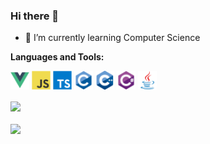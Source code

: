 ### Hi there 👋

- 🌱 I’m currently learning Computer Science

**Languages and Tools:**

<code><img height="30" src="https://raw.githubusercontent.com/devicons/devicon/master/icons/vuejs/vuejs-original.svg"></code>
<code><img height="30" src="https://raw.githubusercontent.com/devicons/devicon/master/icons/javascript/javascript-original.svg"></code>
<code><img height="30" src="https://raw.githubusercontent.com/devicons/devicon/master/icons/typescript/typescript-original.svg"></code>
<code><img height="30" src="https://raw.githubusercontent.com/devicons/devicon/master/icons/c/c-original.svg"></code>
<code><img height="30" src="https://raw.githubusercontent.com/devicons/devicon/master/icons/cplusplus/cplusplus-original.svg"></code>
<code><img height="30" src="https://raw.githubusercontent.com/devicons/devicon/master/icons/csharp/csharp-original.svg"></code>
<code><img height="30" src="https://raw.githubusercontent.com/devicons/devicon/master/icons/java/java-original.svg"></code>

<div>
  <a href="https://github.com/sxsw1029">
    <img align="center" src="https://github-readme-stats.vercel.app/api/top-langs/?username=sxsw1029&layout=compact">
  </a>
</div>

<br>

<div>
  <a href="https://github.com/sxsw1029">
    <img align="center" src="https://github-readme-stats.vercel.app/api/?username=sxsw1029&show_icons=true&title_color=fff&icon_color=79ff97&text_color=9f9f9f&bg_color=151515">
  </a>
</div>
